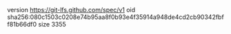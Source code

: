 version https://git-lfs.github.com/spec/v1
oid sha256:080c1503c0208e74b95aa8f0b93e4f35914a948de4cd2cb90342fbff81b66df0
size 3355
